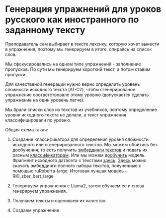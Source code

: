 # Генерация упражнений для уроков русского как иностранного по заданному тексту
Преподаватель сам выбирает в тексте лексику, которую хочет вынести в упражнения, поэтому мы генерируем в итоге, опираясь на список слов.

Мы сфокусировались на одном типе упражнений - заполнение пропусков. По сути мы генерируем короткий текст, а потом ставим пропуски.

Для качественой генерации нужно верно определить уровень сложности исходного текста (A1-C2), чтобы сгенерированое упражнение соответствовало этому уровню (допускается сделать упражнение на один уровень легче).

Мы брали списки слов из текстов из учебников, поэтому определение уровня исходного текста не делали, а текст упражнения классифицировали по уровню.

Общая схема такая:
1. Создание классификатора для определения уровня сложности исходного или сгенерированного текстов.
   Мы можем обойтись без дообучения, то есть получить [эмбеддинги текстов](https://github.com/mannazhuk/exercise_generation/blob/ae84a0ea421ecb46a0ec0436e109928be31298bc/%D0%9F%D0%BE%D0%BB%D1%83%D1%87%D0%B5%D0%BD%D0%B8%D0%B5%20%D1%8D%D0%BC%D0%B1%D0%B5%D0%B4%D0%B4%D0%B8%D0%BD%D0%B3%D0%BE%D0%B2%20%D0%BD%D0%B0_%D0%BF%D1%80%D0%B8%D0%BC%D0%B5%D1%80%D0%B5%20TinyBert.ipynb) и подать их разным [классификаторам](Классификаторы_sberbank_airuBert_large.ipynb).
   Или мы можем [дообучить](Bert_for_sequence_classification.ipynb) модель.
Фрагмент исходного датасета с текстами [здесь](https://github.com/mannazhuk/exercise_generation/blob/bc1d860a37b01c53ed49889302d37da0a6c1b425/RuFoLa_corpus.csv).
[Здесь]() можно скачать эмбеддинги полного набора текстов, полученные с помощью ruRoberta-large;
Итоговая лучшая модель - RKI_sber_bert_large

3. Генерируем упражнения с Llama2, затем обучаем ее и снова генерируем упражнения.

4. Получаем тексты и оцениваем их качество.

5. Создаем упражнение

